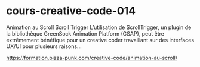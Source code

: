 # cours-creative-code-014

Animation au Scroll
Scroll Trigger
L’utilisation de ScrollTrigger, un plugin de la bibliothèque GreenSock Animation Platform (GSAP), peut être extrêmement bénéfique pour un creative coder travaillant sur des interfaces UX/UI pour plusieurs raisons...

https://formation.pizza-punk.com/creative-code/animation-au-scroll/
